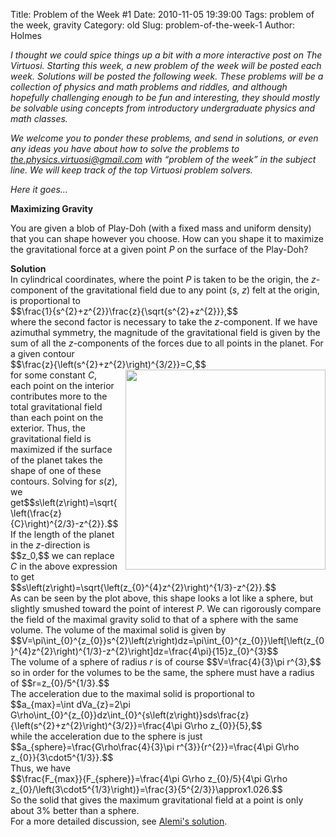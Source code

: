 Title: Problem of the Week #1
Date: 2010-11-05 19:39:00
Tags: problem of the week, gravity
Category: old
Slug: problem-of-the-week-1
Author: Holmes

<div class="MsoNormal"><i>I thought we could spice things up a bit with a more interactive post on The Virtuosi. Starting this week, a new problem of the week will be posted each week. Solutions will be posted the following week. These problems will be a collection of physics and math problems and riddles, and although hopefully challenging enough to be fun and interesting, they should mostly be solvable using concepts from introductory undergraduate physics and math classes.

</i></div><div class="MsoNormal"><i>We welcome you to ponder these problems, and send in solutions, or even any ideas you have about how to solve the problems to </i><a href="mailto:the.physics.virtuosi@gmail.com"><i>the.physics.virtuosi@gmail.com</i></a><i> with “problem of the week” in the subject line. We will keep track of the top Virtuosi problem solvers.

</i></div><div class="MsoNormal"><i>Here it goes…

</i><a name='more'></a><i>

</i><span style="font-weight: bold;">Maximizing Gravity</span><i>

</i></div><div class="MsoNormal"><i> </i></div><div class="MsoNormal">You are given a blob of Play-Doh (with a fixed mass and uniform density) that you can shape however you choose. How can you shape it to maximize the gravitational force at a given point <i>P</i> on the surface of the Play-Doh?</div><div class="MsoNormal"></div><!--more-->

<div class="MsoNormal"><span style="font-weight: bold;">Solution</span></div><div style="margin: 0px; text-indent: 0px;">In cylindrical coordinates, where the point <span style="font-style: italic;">P</span> is taken to be the origin, the <span style="font-style: italic;">z</span>-component of the gravitational field due to any point (<span style="font-style: italic;">s</span>, <span style="font-style: italic;">z</span>) felt at the origin, is proportional to</div><div style="margin: 0px; text-indent: 0px;">$$\frac{1}{s^{2}+z^{2}}\frac{z}{\sqrt{s^{2}+z^{2}}},$$</div><div style="margin: 0px; text-indent: 0px;">where the second factor is necessary to take the <span style="font-style: italic;">z</span>-component. If we have azimuthal symmetry, the magnitude of the gravitational field is given by the sum of all the <span style="font-style: italic;">z</span>-components of the forces due to all points in the planet. For a given contour</div><div style="margin: 0px; text-indent: 0px;">$$\frac{z}{\left(s^{2}+z^{2}\right)^{3/2}}=C,$$</div><div style="margin: 0px; text-indent: 0px;"><a href="http://3.bp.blogspot.com/_kdZd6FJQtZQ/TN9Jgv8f9gI/AAAAAAAAAAM/qdRknJVbCT0/s1600/maxgravity.jpg" onblur="try {parent.deselectBloggerImageGracefully();} catch(e) {}"><img alt="" id="BLOGGER_PHOTO_ID_5539226893663860226" src="http://3.bp.blogspot.com/_kdZd6FJQtZQ/TN9Jgv8f9gI/AAAAAAAAAAM/qdRknJVbCT0/s320/maxgravity.jpg" style="cursor: pointer; float: right; height: 320px; margin: 0pt 0pt 10px 10px; width: 320px;" border="0" /></a></div><div style="margin: 0px; text-indent: 0px;">for some constant <span style="font-style: italic;">C</span>, each point on the interior contributes more to the total gravitational field than each point on the exterior. Thus, the gravitational field is maximized if the surface of the planet takes the shape of one of these contours. Solving for <span style="font-style: italic;">s</span>(<span style="font-style: italic;">z</span>), we get$$s\left(z\right)=\sqrt{\left(\frac{z}{C}\right)^{2/3}-z^{2}}.$$ If the length of the planet in the <span style="font-style: italic;">z</span>-direction is $$z_0,$$ we can replace <span style="font-style: italic;">C</span> in the above expression to get</div><div style="margin: 0px; text-indent: 0px;">$$s\left(z\right)=\sqrt{\left(z_{0}^{4}z^{2}\right)^{1/3}-z^{2}}.$$</div><div style="margin: 0px; text-indent: 0px;">
</div><div style="margin: 0px; text-indent: 0px;">As can be seen by the plot above, this shape looks a lot like a sphere, but slightly smushed toward the point of interest <span style="font-style: italic;">P</span>. We can rigorously compare the field of the maximal gravity solid to that of a sphere with the same volume. The volume of the maximal solid is given by</div><div style="margin: 0px; text-indent: 0px;">$$V=\pi\int_{0}^{z_{0}}s^{2}\left(z\right)dz=\pi\int_{0}^{z_{0}}\left[\left(z_{0}^{4}z^{2}\right)^{1/3}-z^{2}\right]dz=\frac{4\pi}{15}z_{0}^{3}$$</div><div style="margin: 0px; text-indent: 0px;">The volume of a sphere of radius <span style="font-style: italic;">r</span> is of course $$V=\frac{4}{3}\pi r^{3},$$ so in order for the volumes to be the same, the sphere must have a radius of $$r=z_{0}/5^{1/3}.$$</div><div style="margin: 0px; text-indent: 0px;">The acceleration due to the maximal solid is proportional to</div><div style="margin: 0px; text-indent: 0px;">$$a_{max}=\int dVa_{z}=2\pi G\rho\int_{0}^{z_{0}}dz\int_{0}^{s\left(z\right)}sds\frac{z}{\left(s^{2}+z^{2}\right)^{3/2}}=\frac{4\pi G\rho z_{0}}{5},$$</div><div style="margin: 0px; text-indent: 0px;">while the acceleration due to the sphere is just $$a_{sphere}=\frac{G\rho\frac{4}{3}\pi r^{3}}{r^{2}}=\frac{4\pi G\rho z_{0}}{3\cdot5^{1/3}}.$$</div><div style="margin: 0px; text-indent: 0px;">Thus, we have</div><div style="margin: 0px; text-indent: 0px;">$$\frac{F_{max}}{F_{sphere}}=\frac{4\pi G\rho z_{0}/5}{4\pi G\rho z_{0}/\left(3\cdot5^{1/3}\right)}=\frac{3}{5^{2/3}}\approx1.026.$$</div><div style="margin: 0px; text-indent: 0px;">So the solid that gives the maximum gravitational field at a point is only about 3% better than a sphere.

</div><div style="margin: 0px; text-indent: 0px;">For a more detailed discussion, see <a href="http://pages.physics.cornell.edu/%7Eaalemi/random/planet.pdf">Alemi's solution</a>.</div>
